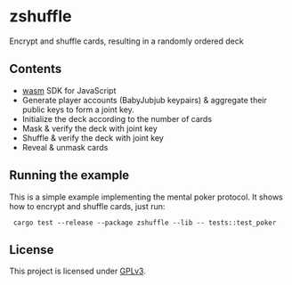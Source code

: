 <!-- [![crate](https://img.shields.io/badge/crates.io-v0.1.0-green.svg)](https://crates.io/crates/zshuffle) [![doc](https://img.shields.io/badge/docs.rs-v0.1.0-blue.svg)](https://docs.rs/zshuffle) -->

# zshuffle
Encrypt and shuffle cards, resulting in a randomly ordered deck

## Contents
- [wasm](./wasm) SDK for JavaScript
- Generate player accounts (BabyJubjub keypairs) & aggregate their public keys to form a joint key.
- Initialize the deck according to the number of cards
- Mask & verify the deck with joint key
- Shuffle & verify the deck with joint key
- Reveal & unmask cards

## Running the example
This is a simple example implementing the mental poker protocol. It shows how to encrypt and shuffle cards, just run:
```text
 cargo test --release --package zshuffle --lib -- tests::test_poker
```

## License

This project is licensed under [GPLv3](https://www.gnu.org/licenses/gpl-3.0.en.html).
